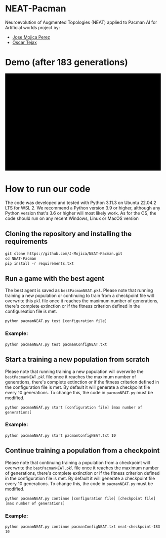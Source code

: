 # NEAT-Pacman
Neuroevolution of Augmented Topologies (NEAT) applied to Pacman 
AI for Artificial worlds project by:
 - [Jose Mojica Perez](https://github.com/J-Mojica)
 - [Oscar Tejax](https://github.com/OskarGhost999)

# Demo (after 183 generations)
![demo gif](./neat_pacman_demo.gif)

# How to run our code

The code was developed and tested with Python 3.11.3 on Ubuntu 22.04.2 LTS for WSL 2.
We recommend a Python version 3.9 or higher, although any Python version that's 3.6 or higher will most likely work.
As for the OS, the code should run on any recent Windows, Linux or MacOS version

## Cloning the repository and installing the requirements
```
git clone https://github.com/J-Mojica/NEAT-Pacman.git
cd NEAT-Pacman
pip install -r requirements.txt
```

## Run a game with the best agent

The best agent is saved as `bestPacmanNEAT.pkl`. Please note that running training a new population 
or continuing to train from a checkpoint file will overwrite
this `pkl` file once it reaches the maximum number of generations, there's complete extinction or if the fitness criterion
defined in the configureation file is met.
```
python pacmanNEAT.py test [configuration file]
```

### Example: 
```
python pacmanNEAT.py test pacmanConfigNEAT.txt
```

## Start a training a new population from scratch
Please note that running training a new population will overwrite the  `bestPacmanNEAT.pkl` 
file once it reaches the maximum number of generations, there's complete extinction or if the fitness criterion
defined in the configuration file is met. By default it will generate a checkpoint file every 10 generations.
To change this, the code in `pacmanNEAT.py` must be modified.
```
python pacmanNEAT.py start [configuration file] [max number of generations]
```

### Example: 
```
python pacmanNEAT.py start pacmanConfigNEAT.txt 10
```

## Continue training a population from a checkpoint
Please note that continuing training a population from a checkpoint will overwrite the  `bestPacmanNEAT.pkl` 
file once it reaches the maximum number of generations, there's complete extinction or if the fitness criterion
defined in the configuration file is met. By default it will generate a checkpoint file every 10 generations.
To change this, the code in `pacmanNEAT.py` must be modified.

```
python pacmanNEAT.py continue [configuration file] [checkpoint file] [max number of generations]
```

### Example:
```
python pacmanNEAT.py continue pacmanConfigNEAT.txt neat-checkpoint-183 10
```
